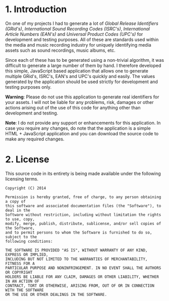 # 1. Introduction
On one of my projects I had to generate a lot of <em>Global Release Identifiers (GRid's)</em>,
<em>International Sound Recording Codes (ISRC's)</em>, <em>International Article Numbers (EAN's)</em>
and <em>Universal Product Codes (UPC's)</em> for development and testing purposes.  All
of these are standards used within the media and music recording industry for uniquely
identifying media assets such as sound recordings, music albums, etc.

Since each of these has to be generated using a non-trivial algorithm, it was difficult to
generate a large number of them by hand.  I therefore developed this simple, JavaScript
based application that allows one to generate multiple GRid's, ISRC's, EAN's and UPC's
quickly and easily.  The values generated by the application should be used strictly for
development and testing purposes only.

<strong>Warning</strong>: Please do not use this application to generate real identifiers
for your assets.  I will not be liable for any problems, risk, damages or other actions
arising out of the use of this code for anything other than development and testing.

<strong>Note</strong>: I do not provide any support or enhancements for this application.
In case you require any changes, do note that the application is a simple HTML +
JavaScript application and you can download the source code to make any required changes.

# 2. License
This source code in its entirety is being made available under the following licensing terms.

    Copyright (C) 2014

    Permission is hereby granted, free of charge, to any person obtaining a copy of
    this software and associated documentation files (the "Software"), to deal in the
    Software without restriction, including without limitation the rights to use, copy,
    modify, merge, publish, distribute, sublicense, and/or sell copies of the Software,
    and to permit persons to whom the Software is furnished to do so, subject to the
    following conditions:

    THE SOFTWARE IS PROVIDED "AS IS", WITHOUT WARRANTY OF ANY KIND, EXPRESS OR IMPLIED,
    INCLUDING BUT NOT LIMITED TO THE WARRANTIES OF MERCHANTABILITY, FITNESS FOR A
    PARTICULAR PURPOSE AND NONINFRINGEMENT. IN NO EVENT SHALL THE AUTHORS OR COPYRIGHT
    HOLDERS BE LIABLE FOR ANY CLAIM, DAMAGES OR OTHER LIABILITY, WHETHER IN AN ACTION OF
    CONTRACT, TORT OR OTHERWISE, ARISING FROM, OUT OF OR IN CONNECTION WITH THE SOFTWARE
    OR THE USE OR OTHER DEALINGS IN THE SOFTWARE.
